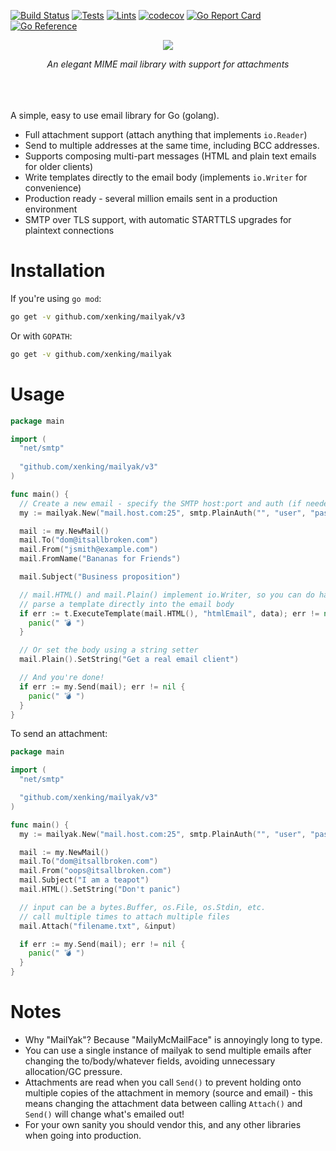 [![Build Status](https://www.travis-ci.com/xenking/mailyak.svg?branch=master)](https://www.travis-ci.com/xenking/mailyak)
[![Tests](https://github.com/xenking/mailyak/actions/workflows/go-test.yml/badge.svg)](https://github.com/xenking/mailyak/actions/workflows/go-test.yml)
[![Lints](https://github.com/xenking/mailyak/actions/workflows/lints.yml/badge.svg)](https://github.com/xenking/mailyak/actions/workflows/lints.yml)
[![codecov](https://codecov.io/gh/xenking/mailyak/branch/master/graph/badge.svg)](https://codecov.io/gh/xenking/mailyak)
[![Go Report Card](https://goreportcard.com/badge/github.com/xenking/mailyak)](https://goreportcard.com/report/github.com/xenking/mailyak)
[![Go Reference](https://pkg.go.dev/badge/github.com/xenking/mailyak/v3.svg)](https://pkg.go.dev/github.com/xenking/mailyak/v3)


<p align="center">
<img src="https://s3-eu-west-1.amazonaws.com/iab-assets/mailyak-header.png" />
</p>
<p align="center">
<em>An elegant MIME mail library with support for attachments</em>
</p>
<br /><br /><br />
A simple, easy to use email library for Go (golang).

- Full attachment support (attach anything that implements `io.Reader`)
- Send to multiple addresses at the same time, including BCC addresses.
- Supports composing multi-part messages (HTML and plain text emails for older
  clients)
- Write templates directly to the email body (implements `io.Writer` for
  convenience)
- Production ready - several million emails sent in a production environment
- SMTP over TLS support, with automatic STARTTLS upgrades for plaintext
  connections

# Installation

If you're using  `go mod`:

```bash
go get -v github.com/xenking/mailyak/v3
```

Or with `GOPATH`:

```bash
go get -v github.com/xenking/mailyak
```

# Usage

```Go
package main

import (
  "net/smtp"
  
  "github.com/xenking/mailyak/v3"
)

func main() {
  // Create a new email - specify the SMTP host:port and auth (if needed)
  my := mailyak.New("mail.host.com:25", smtp.PlainAuth("", "user", "pass", "mail.host.com"))

  mail := my.NewMail()
  mail.To("dom@itsallbroken.com")
  mail.From("jsmith@example.com")
  mail.FromName("Bananas for Friends")

  mail.Subject("Business proposition")

  // mail.HTML() and mail.Plain() implement io.Writer, so you can do handy things like
  // parse a template directly into the email body
  if err := t.ExecuteTemplate(mail.HTML(), "htmlEmail", data); err != nil {
    panic(" 💣 ")
  }

  // Or set the body using a string setter
  mail.Plain().SetString("Get a real email client")

  // And you're done! 
  if err := my.Send(mail); err != nil {
    panic(" 💣 ")
  }
}
```

To send an attachment:
```Go
package main

import (
  "net/smtp"

  "github.com/xenking/mailyak/v3"
)

func main() {
  my := mailyak.New("mail.host.com:25", smtp.PlainAuth("", "user", "pass", "mail.host.com"))

  mail := my.NewMail()
  mail.To("dom@itsallbroken.com")
  mail.From("oops@itsallbroken.com")
  mail.Subject("I am a teapot")
  mail.HTML().SetString("Don't panic")

  // input can be a bytes.Buffer, os.File, os.Stdin, etc.
  // call multiple times to attach multiple files
  mail.Attach("filename.txt", &input)

  if err := my.Send(mail); err != nil {
    panic(" 💣 ")
  }
}
```

# Notes

- Why "MailYak"? Because "MailyMcMailFace" is annoyingly long to type.
- You can use a single instance of mailyak to send multiple emails after
  changing the to/body/whatever fields, avoiding unnecessary allocation/GC
  pressure.
- Attachments are read when you call `Send()` to prevent holding onto multiple
  copies of the attachment in memory (source and email) - this means changing
  the attachment data between calling `Attach()` and `Send()` will change what's
  emailed out!
- For your own sanity you should vendor this, and any other libraries when going
  into production.